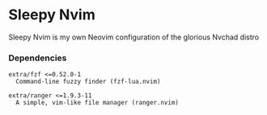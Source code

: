 # Sleepy Nvim

Sleepy Nvim is my own Neovim configuration of the glorious Nvchad distro

### Dependencies
```
extra/fzf <=0.52.0-1
  Command-line fuzzy finder (fzf-lua.nvim)

extra/ranger <=1.9.3-11
  A simple, vim-like file manager (ranger.nvim)
```
